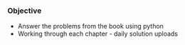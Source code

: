 ### Objective
- Answer the problems from the book using python
- Working through each chapter - daily solution uploads
